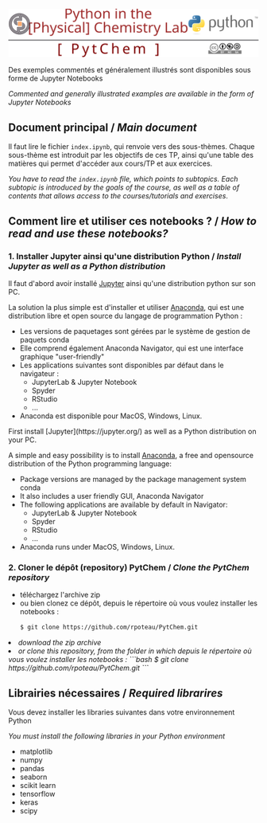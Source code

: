<a name="top"></a>

[<img width="700px" src="./svg/logoReadme.svg"/>](#top)

Des exemples commentés et généralement illustrés sont disponibles sous forme de Jupyter Notebooks
  
*Commented and generally illustrated examples are available in the form of Jupyter Notebooks*

## Document principal / *Main document*
Il faut lire le fichier `index.ipynb`, qui renvoie vers des sous-thèmes.
Chaque sous-thème est introduit par les objectifs de ces TP, ainsi qu'une table des matières qui permet d'accéder aux cours/TP et aux exercices.

*You have to read the `index.ipynb` file, which points to subtopics.
Each subtopic is introduced by the goals of the course, as well as a table of contents that allows access to the courses/tutorials and exercises*.

## Comment lire et utiliser ces notebooks ? / *How to read and use these notebooks?*

### 1. Installer Jupyter ainsi qu'une distribution Python / *Install Jupyter as well as a Python distribution*

Il faut d'abord avoir installé [Jupyter](https://jupyter.org/) ainsi qu'une distribution python sur son PC. 

La solution la plus simple est d'installer et utiliser [Anaconda](https://www.anaconda.com/), qui est une distribution libre et open source du langage de programmation Python :

* Les versions de paquetages sont gérées par le système de gestion de paquets conda
* Elle comprend également Anaconda Navigator, qui est une interface graphique "user-friendly"
* Les applications suivantes sont disponibles par défaut dans le navigateur :
    * JupyterLab & Jupyter Notebook
    * Spyder
    * RStudio
    * ...
* Anaconda est disponible pour MacOS, Windows, Linux.

<span style="italic">
First install [Jupyter](https://jupyter.org/) as well as a Python distribution on your PC. 

A simple and easy possibility is to install [Anaconda](https://www.anaconda.com/), a free and opensource distribution of the Python programming language:

<ul>
<li> Package versions are managed by the package management system conda
<li> It also includes a user friendly GUI, Anaconda Navigator
<li> The following applications are available by default in Navigator:
<ul>
    <li> JupyterLab & Jupyter Notebook
    <li> Spyder
    <li> RStudio
    <li> ...
</ul>
<li> Anaconda runs under MacOS, Windows, Linux.
</ul>
</span>

### 2. Cloner le dépôt (repository) PytChem / *Clone the PytChem repository*

* téléchargez l'archive zip
* ou bien clonez ce dépôt, depuis le répertoire où vous voulez installer les notebooks :
    ```bash
    $ git clone https://github.com/rpoteau/PytChem.git
    ```

<i>
<li> download the zip archive
<li> or clone this repository, from the folder in which depuis le répertoire où vous voulez installer les notebooks :
    ```bash
    $ git clone https://github.com/rpoteau/PytChem.git
    ```
</i>

## Librairies nécessaires / *Required librarires*
Vous devez installer les libraries suivantes dans votre environnement Python

*You must install the following libraries in your Python environment*

- matplotlib
- numpy
- pandas
- seaborn
- scikit learn
- tensorflow
- keras
- scipy

